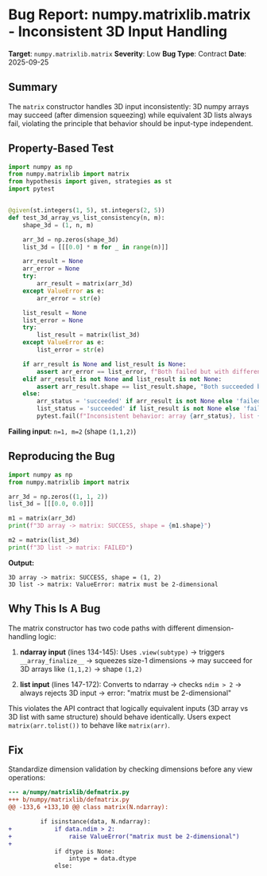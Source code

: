 # Bug Report: numpy.matrixlib.matrix - Inconsistent 3D Input Handling

**Target**: `numpy.matrixlib.matrix`
**Severity**: Low
**Bug Type**: Contract
**Date**: 2025-09-25

## Summary

The `matrix` constructor handles 3D input inconsistently: 3D numpy arrays may succeed (after dimension squeezing) while equivalent 3D lists always fail, violating the principle that behavior should be input-type independent.

## Property-Based Test

```python
import numpy as np
from numpy.matrixlib import matrix
from hypothesis import given, strategies as st
import pytest


@given(st.integers(1, 5), st.integers(2, 5))
def test_3d_array_vs_list_consistency(n, m):
    shape_3d = (1, n, m)

    arr_3d = np.zeros(shape_3d)
    list_3d = [[[0.0] * m for _ in range(n)]]

    arr_result = None
    arr_error = None
    try:
        arr_result = matrix(arr_3d)
    except ValueError as e:
        arr_error = str(e)

    list_result = None
    list_error = None
    try:
        list_result = matrix(list_3d)
    except ValueError as e:
        list_error = str(e)

    if arr_result is None and list_result is None:
        assert arr_error == list_error, f"Both failed but with different errors: '{arr_error}' vs '{list_error}'"
    elif arr_result is not None and list_result is not None:
        assert arr_result.shape == list_result.shape, "Both succeeded but with different shapes"
    else:
        arr_status = 'succeeded' if arr_result is not None else 'failed'
        list_status = 'succeeded' if list_result is not None else 'failed'
        pytest.fail(f"Inconsistent behavior: array {arr_status}, list {list_status}")
```

**Failing input**: `n=1, m=2` (shape `(1,1,2)`)

## Reproducing the Bug

```python
import numpy as np
from numpy.matrixlib import matrix

arr_3d = np.zeros((1, 1, 2))
list_3d = [[[0.0, 0.0]]]

m1 = matrix(arr_3d)
print(f"3D array -> matrix: SUCCESS, shape = {m1.shape}")

m2 = matrix(list_3d)
print(f"3D list -> matrix: FAILED")
```

**Output:**
```
3D array -> matrix: SUCCESS, shape = (1, 2)
3D list -> matrix: ValueError: matrix must be 2-dimensional
```

## Why This Is A Bug

The matrix constructor has two code paths with different dimension-handling logic:

1. **ndarray input** (lines 134-145): Uses `.view(subtype)` → triggers `__array_finalize__` → squeezes size-1 dimensions → may succeed for 3D arrays like `(1,1,2)` → shape `(1,2)`

2. **list input** (lines 147-172): Converts to ndarray → checks `ndim > 2` → always rejects 3D input → error: "matrix must be 2-dimensional"

This violates the API contract that logically equivalent inputs (3D array vs 3D list with same structure) should behave identically. Users expect `matrix(arr.tolist())` to behave like `matrix(arr)`.

## Fix

Standardize dimension validation by checking dimensions before any view operations:

```diff
--- a/numpy/matrixlib/defmatrix.py
+++ b/numpy/matrixlib/defmatrix.py
@@ -133,6 +133,10 @@ class matrix(N.ndarray):

         if isinstance(data, N.ndarray):
+            if data.ndim > 2:
+                raise ValueError("matrix must be 2-dimensional")
+
             if dtype is None:
                 intype = data.dtype
             else:
```